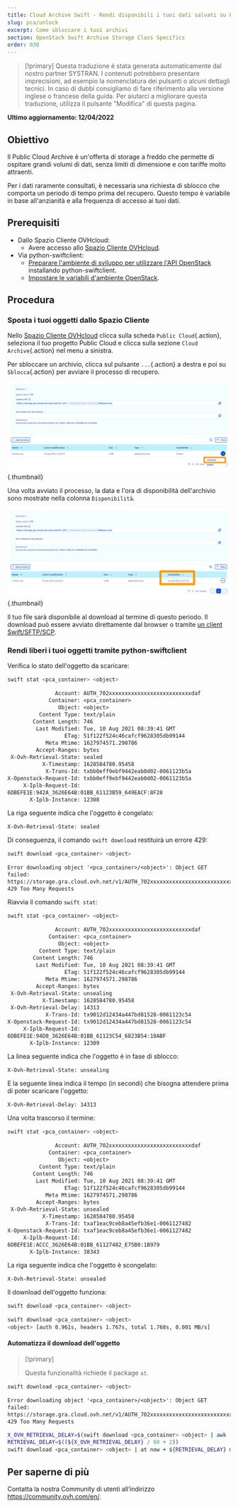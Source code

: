```yaml
---
title: Cloud Archive Swift - Rendi disponibili i tuoi dati salvati su Public Cloud Archive
slug: pca/unlock
excerpt: Come sbloccare i tuoi archivi
section: OpenStack Swift Archive Storage Class Specifics
order: 030
---
```


> [!primary]
> Questa traduzione è stata generata automaticamente dal nostro partner SYSTRAN. I contenuti potrebbero presentare imprecisioni, ad esempio la nomenclatura dei pulsanti o alcuni dettagli tecnici. In caso di dubbi consigliamo di fare riferimento alla versione inglese o francese della guida. Per aiutarci a migliorare questa traduzione, utilizza il pulsante "Modifica" di questa pagina.
>

**Ultimo aggiornamento: 12/04/2022**

## Obiettivo

Il Public Cloud Archive è un'offerta di storage a freddo che permette di ospitare grandi volumi di dati, senza limiti di dimensione e con tariffe molto attraenti.

Per i dati raramente consultati, è necessaria una richiesta di sblocco che comporta un periodo di tempo prima del recupero. Questo tempo è variabile in base all'anzianità e alla frequenza di accesso ai tuoi dati.

## Prerequisiti

- Dallo Spazio Cliente OVHcloud:
    - Avere accesso allo [Spazio Cliente OVHcloud](https://www.ovh.com/auth/?action=gotomanager&from=https://www.ovh.it/&ovhSubsidiary=it).
- Via python-swiftclient:
    - [Preparare l'ambiente di sviluppo per utilizzare l'API OpenStack](https://docs.ovh.com/it/public-cloud/prepara_il_tuo_ambiente_di_sviluppo_per_utilizzare_lapi_openstack/) installando python-swiftclient.
    - [Impostare le variabili d'ambiente OpenStack](https://docs.ovh.com/it/public-cloud/impostare-le-variabili-dambiente-openstack/).

## Procedura

### Sposta i tuoi oggetti dallo Spazio Cliente

Nello [Spazio Cliente OVHcloud](https://www.ovh.com/auth/?action=gotomanager&from=https://www.ovh.it/&ovhSubsidiary=it) clicca sulla scheda `Public Cloud`{.action}, seleziona il tuo progetto Public Cloud e clicca sulla sezione `Cloud Archive`{.action} nel menu a sinistra.

Per sbloccare un archivio, clicca sul pulsante `...`{.action} a destra e poi su `Sblocca`{.action} per avviare il processo di recupero.

![disgelo](images/unfreeze.png){.thumbnail}

Una volta avviato il processo, la data e l'ora di disponibilità dell'archivio sono mostrate nella colonna `Disponibilità`.

![tempo prima del ritiro](images/unfreeze_result.png){.thumbnail}

Il tuo file sarà disponibile al download al termine di questo periodo. Il download può essere avviato direttamente dal browser o tramite [un client Swift/SFTP/SCP](https://docs.ovh.com/it/storage/pca/sftp/).

### Rendi liberi i tuoi oggetti tramite python-swiftclient

Verifica lo stato dell'oggetto da scaricare:

```bash
swift stat <pca_container> <object>
```

```
               Account: AUTH_702xxxxxxxxxxxxxxxxxxxxxxxxxxdaf
             Container: <pca_container>
                Object: <object>
          Content Type: text/plain
        Content Length: 746
         Last Modified: Tue, 10 Aug 2021 08:39:41 GMT
                  ETag: 51f122f524c46cafcf9628305db99144
            Meta Mtime: 1627974571.298786
         Accept-Ranges: bytes
 X-Ovh-Retrieval-State: sealed
           X-Timestamp: 1628584780.95458
            X-Trans-Id: txbb0eff9ebf9442eab0d02-0061123b5a
X-Openstack-Request-Id: txbb0eff9ebf9442eab0d02-0061123b5a
     X-Iplb-Request-Id: 6DBEFE1E:942A_3626E64B:01BB_61123B59_649EACF:8F28
       X-Iplb-Instance: 12308
```

La riga seguente indica che l'oggetto è congelato:

```
X-Ovh-Retrieval-State: sealed
```

Di conseguenza, il comando `swift download` restituirà un errore 429:

```bash
swift download <pca_container> <object>
```
```
Error downloading object '<pca_container>/<object>': Object GET failed: https://storage.gra.cloud.ovh.net/v1/AUTH_702xxxxxxxxxxxxxxxxxxxxxxxxxxdaf/<pca_container>/<object> 429 Too Many Requests
```

Riavvia il comando `swift stat`:

```bash
swift stat <pca_container> <object>
```

```
               Account: AUTH_702xxxxxxxxxxxxxxxxxxxxxxxxxxdaf
             Container: <pca_container>
                Object: <object>
          Content Type: text/plain
        Content Length: 746
         Last Modified: Tue, 10 Aug 2021 08:39:41 GMT
                  ETag: 51f122f524c46cafcf9628305db99144
            Meta Mtime: 1627974571.298786
         Accept-Ranges: bytes
 X-Ovh-Retrieval-State: unsealing
           X-Timestamp: 1628584780.95458
 X-Ovh-Retrieval-Delay: 14313
            X-Trans-Id: tx9012d12434a447bd81528-0061123c54
X-Openstack-Request-Id: tx9012d12434a447bd81528-0061123c54
     X-Iplb-Request-Id: 6DBEFE1E:94D0_3626E64B:01BB_61123C54_6823B54:10ABF
       X-Iplb-Instance: 12309
```

La linea seguente indica che l'oggetto è in fase di sblocco:

```
X-Ovh-Retrieval-State: unsealing
```

E la seguente linea indica il tempo (in secondi) che bisogna attendere prima di poter scaricare l'oggetto:

```
X-Ovh-Retrieval-Delay: 14313
```

Una volta trascorso il termine:

```bash
swift stat <pca_container> <object>
```

```
               Account: AUTH_702xxxxxxxxxxxxxxxxxxxxxxxxxxdaf
             Container: <pca_container>
                Object: <object>
          Content Type: text/plain
        Content Length: 746
         Last Modified: Tue, 10 Aug 2021 08:39:41 GMT
                  ETag: 51f122f524c46cafcf9628305db99144
            Meta Mtime: 1627974571.298786
         Accept-Ranges: bytes
 X-Ovh-Retrieval-State: unsealed
           X-Timestamp: 1628584780.95458
            X-Trans-Id: txaf1eac9ceb8a45efb36e1-0061127482
X-Openstack-Request-Id: txaf1eac9ceb8a45efb36e1-0061127482
     X-Iplb-Request-Id: 6DBEFE1E:ACCC_3626E64B:01BB_61127482_E75B0:1B979
       X-Iplb-Instance: 38343
```

La riga seguente indica che l'oggetto è scongelato:

```
X-Ovh-Retrieval-State: unsealed
```

Il download dell'oggetto funziona:

```bash
swift download <pca_container> <object>
```

```bash
swift download <pca_container> <object>
<object> [auth 0.961s, headers 1.767s, total 1.768s, 0.001 MB/s]
```

#### Automatizza il download dell'oggetto

> [!primary]
>
> Questa funzionalità richiede il package `at`.
>

```bash
swift download <pca_container> <object>
```
```
Error downloading object '<pca_container>/<object>': Object GET failed: https://storage.gra.cloud.ovh.net/v1/AUTH_702xxxxxxxxxxxxxxxxxxxxxxxxxxdaf/<pca_container>/<object> 429 Too Many Requests
```

```bash
X_OVH_RETRIEVAL_DELAY=$(swift download <pca_container> <object> | awk -F ": " '/X-Ovh-Retrieval-Delay/ {print $2}'
RETRIEVAL_DELAY=$((${X_OVH_RETRIEVAL_DELAY} / 60 + 2))
swift download <pca_container> <object> | at now + ${RETRIEVAL_DELAY} minutes
```

## Per saperne di più

Contatta la nostra Community di utenti all’indirizzo <https://community.ovh.com/en/>.